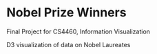 # Nobel Prize Winners
Final Project for CS4460, Information Visualization
<p>
D3 visualization of data on Nobel Laureates
  </p>
